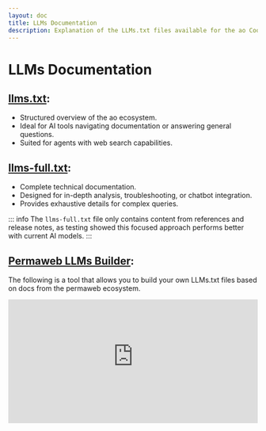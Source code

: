 ```yaml
---
layout: doc
title: LLMs Documentation
description: Explanation of the LLMs.txt files available for the ao Cookbook
---
```


# LLMs Documentation

## **[llms.txt](/llms.txt)**:

- Structured overview of the ao ecosystem.
- Ideal for AI tools navigating documentation or answering general questions.
- Suited for agents with web search capabilities.

## **[llms-full.txt](/llms-full.txt)**:

- Complete technical documentation.
- Designed for in-depth analysis, troubleshooting, or chatbot integration.
- Provides exhaustive details for complex queries.

::: info
The `llms-full.txt` file only contains content from references and release notes, as testing showed this focused approach performs better with current AI models.
:::

## **[Permaweb LLMs Builder](https://permaweb-llms-builder.vercel.app)**:

The following is a tool that allows you to build your own LLMs.txt files based on docs from the permaweb ecosystem.

<style>
  .llms-iframe {
    width: 100%;
    height: 250px;
    border: none;
    padding-top: 0;
  }
  html:not(.dark) .dark-mode-iframe {
    display: none;
  }
  html.dark .light-mode-iframe {
    display: none;
  }
</style>

<iframe
  class="llms-iframe light-mode-iframe"
  src="https://permaweb-llms-builder.vercel.app/?minimal=true&iframe=true&text-color=%23222222&accent=%23e77b40"
  title="Permaweb LLMs Builder (Light Mode)"
  height="250"
  allowfullscreen
  loading="lazy"
></iframe>
<iframe
  class="llms-iframe dark-mode-iframe"
  src="https://permaweb-llms-builder.vercel.app/?minimal=true&iframe=true&bg-color=%231b1b1f&text-color=%23e0e0e0&accent=%23e77b40"
  title="Permaweb LLMs Builder (Dark Mode)"
  height="250"
  allowfullscreen
  loading="lazy"
></iframe>
